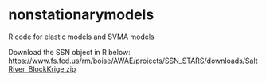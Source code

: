 # nonstationarymodels
R code for elastic models and SVMA models

Download the SSN object in R below:
https://www.fs.fed.us/rm/boise/AWAE/projects/SSN_STARS/downloads/SaltRiver_BlockKrige.zip

